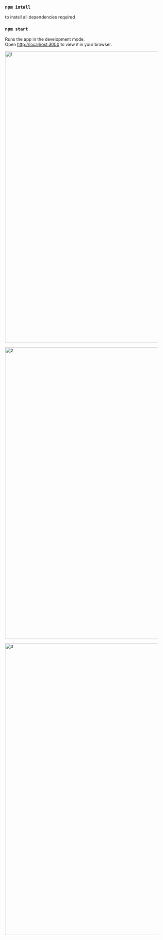 ### `npm intall` 

to install all dependencies required 

### `npm start`

Runs the app in the development mode.\
Open [http://localhost:3000](http://localhost:3000) to view it in your browser.


<img width="960" alt="1" src="https://user-images.githubusercontent.com/90547108/173879716-aa2c2f8b-e61b-4570-8feb-2c446c70593b.PNG">

<p>
  
  <img width="960" alt="2" src="https://user-images.githubusercontent.com/90547108/173879776-d2d533f4-6654-45db-ba4b-e01e12e992c2.PNG">

  <p><img width="960" alt="3" src="https://user-images.githubusercontent.com/90547108/173879816-36128b3d-81a0-4786-9d6e-495eea788235.PNG">
